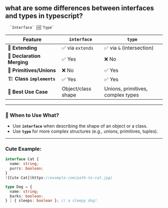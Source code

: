 ## what are some differences between interfaces and types in typescript?

      `Interface` 🆚`Type`

| Feature | `interface` | `type` |
|--------|-------------|--------|
| 🧬 **Extending** | ✅ via `extends` | ✅ via `&` (intersection) |
| 🧩 **Declaration Merging** | ✅ Yes | ❌ No |
| 🧪 **Primitives/Unions** | ❌ No | ✅ Yes |
| 🏗️ **Class `implements`** | ✅ Yes | ✅ Yes |
| 🎯 **Best Use Case** | Object/class shape | Unions, primitives, complex types |

---

### 🎀 When to Use What?

- Use **`interface`** when describing the shape of an object or a class.
- Use **`type`** for more complex structures (e.g., unions, primitives, tuples).

---

### Cute Example:

```ts
interface Cat {
  name: string;
  purrs: boolean;
}
![Cute Cat](https://example.com/path-to-cat.jpg)

type Dog = {
  name: string;
  barks: boolean;
} | { sleeps: boolean }; // a sleepy dog!

